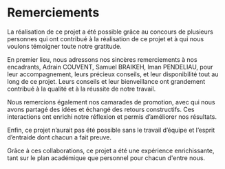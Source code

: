# **Remerciements**
La réalisation de ce projet a été possible grâce au concours de plusieurs personnes qui ont contribué à la réalisation de ce projet et à qui nous voulons témoigner toute notre gratitude.

En premier lieu, nous adressons nos sincères remerciements à nos encadrants, Adrain COUVENT, Samuel BRAIKEH, Iman PENDELIAU, pour leur accompagnement, leurs précieux conseils, et leur disponibilité tout au long de ce projet. Leurs conseils et leur bienveillance ont grandement contribué à la qualité et à la réussite de notre travail.

Nous remercions également nos camarades de promotion, avec qui nous avons partagé des idées et échangé des retours constructifs. Ces interactions ont enrichi notre réflexion et permis d’améliorer nos résultats.

Enfin, ce projet n’aurait pas été possible sans le travail d’équipe et l’esprit d’entraide dont chacun a fait preuve.

Grâce à ces collaborations, ce projet a été une expérience enrichissante, tant sur le plan académique que personnel pour chacun d'entre nous.

